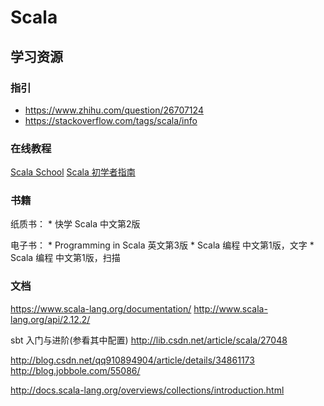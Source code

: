 # Scala

## 学习资源

### 指引

* https://www.zhihu.com/question/26707124
* https://stackoverflow.com/tags/scala/info

### 在线教程

[Scala School](http://twitter.github.io/scala_school/zh_cn/)
[Scala 初学者指南](https://windor.gitbooks.io/beginners-guide-to-scala/content/introduction.html)

### 书籍

纸质书：
    * 快学 Scala 中文第2版

电子书：
    * Programming in Scala 英文第3版
    * Scala 编程 中文第1版，文字
    * Scala 编程 中文第1版，扫描

### 文档

https://www.scala-lang.org/documentation/
http://www.scala-lang.org/api/2.12.2/



sbt 入门与进阶(参看其中配置)
http://lib.csdn.net/article/scala/27048

http://blog.csdn.net/qq910894904/article/details/34861173
http://blog.jobbole.com/55086/

http://docs.scala-lang.org/overviews/collections/introduction.html